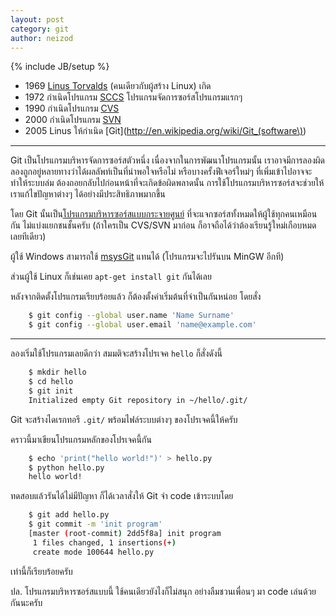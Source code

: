 ```yaml
---
layout: post
category: git
author: neizod
---
```

{% include JB/setup %}

- 1969 [Linus Torvalds](http://en.wikipedia.org/wiki/Linus_Torvalds) (คนเดียวกับผู้สร้าง Linux) เกิด
- 1972 กำเนิดโปรแกรม [SCCS](http://en.wikipedia.org/wiki/Source_Code_Control_System) โปรแกรมจัดการซอร์สโปรแกรมแรกๆ
- 1990 กำเนิดโปรแกรม [CVS](http://en.wikipedia.org/wiki/Concurrent_Versions_System)
- 2000 กำเนิดโปรแกรม [SVN](http://en.wikipedia.org/wiki/Apache_Subversion)
- 2005 Linus ให้กำเนิด [Git](http://en.wikipedia.org/wiki/Git_(software\))

---

Git เป็นโปรแกรมบริหารจัดการซอร์สตัวหนึ่ง เนื่องจากในการพัฒนาโปรแกรมนั้น เราอาจมีการลองผิดลองถูกอยู่หลายทางว่าได้ผลลัพท์เป็นที่น่าพอใจหรือไม่ หรือบางครั้งฟีเจอร์ใหม่ๆ ที่เพิ่มเข้าไปอาจจะทำให้ระบบล่ม ต้องถอยกลับไปก่อนหน้าที่จะเกิดข้อผิดพลาดนั้น การใช้โปรแกรมบริหารซอร์สจะช่วยให้เราแก้ไขปัญหาต่างๆ ได้อย่างมีประสิทธิภาพมากขึ้น

โดย Git นั้นเป็น[โปรแกรมบริหารซอร์สแบบกระจายศูนย์](http://en.wikipedia.org/wiki/Distributed_revision_control) ที่จะแจกซอร์สทั้งหมดให้ผู้ใช้ทุกคนเหมือนกัน ไม่แบ่งแยกชนชั้นครับ (ถ้าใครเป็น CVS/SVN มาก่อน ก็อาจถือได้ว่าต้องเรียนรู้ใหม่เกือบหมดเลยทีเดียว)

ผู้ใช้ Windows สามารถใช้ [msysGit](http://code.google.com/p/msysgit/) แทนได้ (โปรแกรมจะไปรันบน MinGW อีกที)

ส่วนผู้ใช้ Linux ก็เช่นเคย `apt-get install git` กันได้เลย

หลังจากติดตั้งโปรแกรมเรียบร้อยแล้ว ก็ต้องตั้งค่าเริ่มต้นที่จำเป็นกันหน่อย โดยสั่ง

```sh
    $ git config --global user.name 'Name Surname'
    $ git config --global user.email 'name@example.com'
```

---

ลองเริ่มใช้โปรแกรมเลยดีกว่า สมมติจะสร้างโปรเจค `hello` ก็สั่งดังนี้

```sh
    $ mkdir hello
    $ cd hello
    $ git init
    Initialized empty Git repository in ~/hello/.git/
```

Git จะสร้างไดเรกทอรี `.git/` พร้อมไฟล์ระบบต่างๆ ของโปรเจคนี้ให้ครับ

คราวนี้มาเขียนโปรแกรมหลักของโปรเจคนี้กัน

```sh
    $ echo 'print("hello world!")' > hello.py
    $ python hello.py
    hello world!
```

ทดสอบแล้วรันได้ไม่มีปัญหา ก็ได้เวลาสั่งให้ Git จำ code เข้าระบบโดย

```sh
    $ git add hello.py
    $ git commit -m 'init program'
    [master (root-commit) 2dd5f8a] init program
     1 files changed, 1 insertions(+)
     create mode 100644 hello.py
```

เท่านี้ก็เรียบร้อยครับ

ปล. โปรแกรมบริหารซอร์สแบบนี้ ใช้คนเดียวยังไงก็ไม่สนุก อย่างลืมชวนเพื่อนๆ มา code เล่นด้วยกันนะครับ

